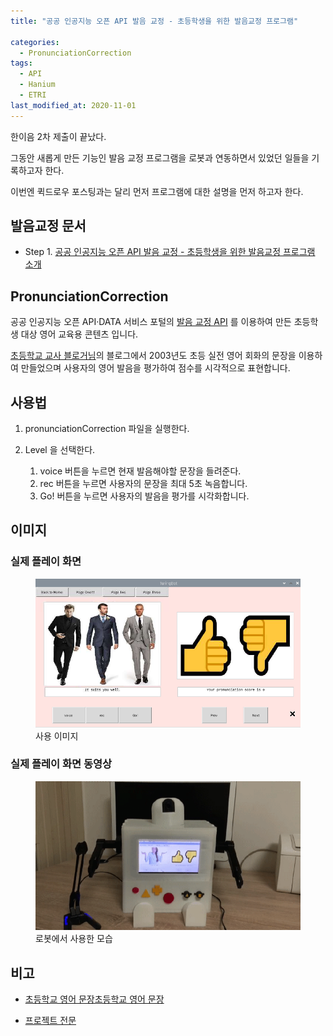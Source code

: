 ```yaml
---
title: "공공 인공지능 오픈 API 발음 교정 - 초등학생을 위한 발음교정 프로그램"

categories:
  - PronunciationCorrection
tags: 
  - API
  - Hanium
  - ETRI
last_modified_at: 2020-11-01
---
```


한이음 2차 제출이 끝났다.

그동안 새롭게 만든 기능인 발음 교정 프로그램을 로봇과 연동하면서 있었던 일들을 기록하고자 한다.

이번엔 퀵드로우 포스팅과는 달리 먼저 프로그램에 대한 설명을 먼저 하고자 한다.

## 발음교정 문서

   * Step 1. [공공 인공지능 오픈 API 발음 교정 - 초등학생을 위한 발음교정 프로그램 소개](https://jee00609.github.io/quickdraw/QuickDraw-Translation/)

## PronunciationCorrection

공공 인공지능 오픈 API·DATA 서비스 포털의 [발음 교정 API](http://aiopen.etri.re.kr/index.php) 를 이용하여 만든 초등학생 대상 영어 교육용 콘텐츠 입니다.

[초등학교 교사 블로거님](https://hsamnonsul.tistory.com/)의 블로그에서 2003년도 초등 실전 영어 회화의 문장을 이용하여 만들었으며 사용자의 영어 발음을 평가하여 점수를 시각적으로 표현합니다.

## 사용법

  1. pronunciationCorrection 파일을 실행한다.

  2. Level 을 선택한다.
      1. voice 버튼을 누르면 현재 발음해야할 문장을 들려준다.
      2. rec 버튼을 누르면 사용자의 문장을 최대 5초 녹음합니다.
      3. Go! 버튼을 누르면 사용자의 발음을 평가를 시각화합니다.

## 이미지

### 실제 플레이 화면

<figure class="align-center">
  <img src="/assets/images/2020-11-01-PC.png">
  <figcaption>사용 이미지</figcaption>
</figure>

### 실제 플레이 화면 동영상

<figure class="align-center">
  <img src="/assets/images/2020-11-01-PC-robot.gif">
  <figcaption>로봇에서 사용한 모습</figcaption>
</figure>

## 비고
  * [초등학교 영어 문장초등학교 영어 문장](http://webcache.googleusercontent.com/search?q=cache:Axn_gfuyaeAJ:hsamnonsul.tistory.com/attachment/cfile6.uf%4013560B374FFC53A427D2FC.hwp+&cd=4&hl=ko&ct=clnk&gl=kr)

  * [프로젝트 전문](https://github.com/jee00609/Pronunciation_Correction)